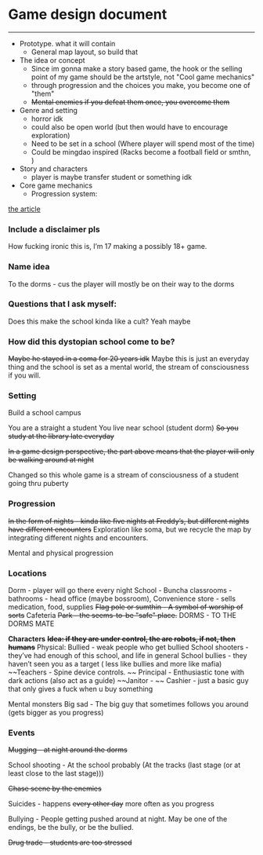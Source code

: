 # Game design document
---
-   Prototype. what it will contain
	-   General map layout, so build that
-   The idea or concept
	- Since im gonna make a story based game, the hook or the selling point of my game should be the artstyle, not "Cool game mechanics"
	- through progression and the choices you make, you become one of "them"
	- ~~Mental enemies if you defeat them once, you overcome them~~
-   Genre and setting
	- horror idk
	- could also be open world (but then would have to encourage exploration)
	- Need to be set in a school (Where player will spend most of the time)
	- Could be mingdao inspired (Racks become a football field or smthn, )
-   Story and characters
	-   player is maybe transfer student or something idk
-   Core game mechanics
	-   Progression system: 

      
[the article](https://www.cgspectrum.com/blog/game-development-process)
### Include a disclaimer pls
How fucking ironic this is, I’m 17 making a possibly 18+ game. 

### Name idea
To the dorms - cus the player will mostly be on their way to the dorms

  

  

### Questions that I ask myself: 
Does this make the school kinda like a cult?
Yeah maybe

### How did this dystopian school come to be?
~~Maybe he stayed in a coma for 20 years idk~~
Maybe this is just an everyday thing and the school is set as a mental world, the stream of consciousness if you will.
  

### Setting
Build a school campus

You are a straight a student
You live near school (student dorm)
~~So you study at the library late everyday~~

~~In a game design perspective, the part above means that the player will only be walking around at night~~

  Changed so this whole game is a stream of consciousness of a student going thru puberty

### Progression

~~In the form of nights - kinda like five nights at Freddy’s, but different nights have different encounters~~
Exploration like soma, but we recycle the map by integrating different nights and encounters.

Mental and physical progression
  

### Locations
Dorm - player will go there every night
School 
	- Buncha classrooms
	- bathrooms
	- head office (maybe bossroom),
Convenience store - sells medication, food, supplies
~~Flag pole or sumthin - A symbol of worship of sorts~~
Cafeteria
~~Park - the seems-to-be "safe" place.~~
DORMS - TO THE DORMS MATE

**Characters** 
~~**Idea: if they are under control, the are robots, if not, then humans**~~
Physical:
Bullied - weak people who get bullied
School shooters - they’ve had enough of this school, and life in general
School bullies - they haven’t seen you as a target ( less like bullies and more like mafia) 
~~Teachers - Spine device controls. ~~
Principal - Enthusiastic tone with dark actions (also act as a guide)
~~Janitor - ~~
Cashier - just a basic guy that only gives a fuck when u buy something

Mental monsters
Big sad - The big guy that sometimes follows you around (gets bigger as you progress)
  

### Events
~~Mugging - at night around the dorms~~

School shooting - At the school probably (At the tracks (last stage (or at least close to the last stage)))

~~Chase scene by the enemies~~

Suicides - happens ~~every other day~~ more often as you progress

Bullying - People getting pushed around at night. May be one of the endings, be the bully, or be the bullied.

~~Drug trade - students are too stressed~~

  
